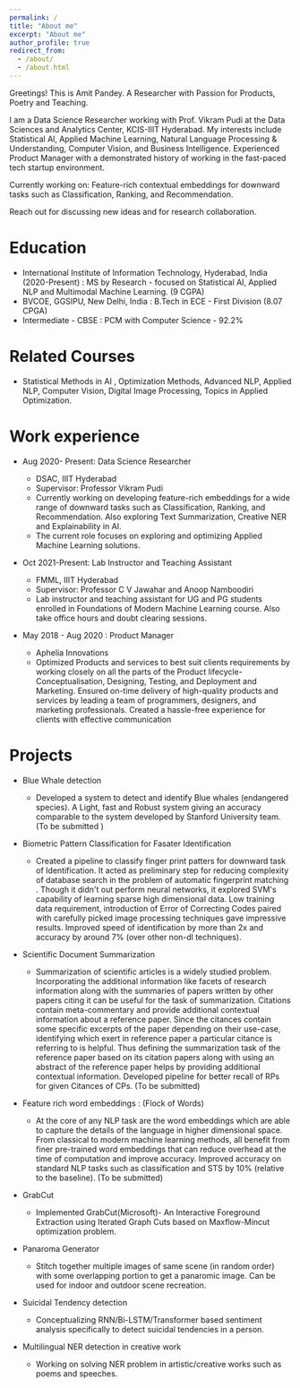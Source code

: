 ```yaml
---
permalink: /
title: "About me"
excerpt: "About me"
author_profile: true
redirect_from: 
  - /about/
  - /about.html
---
```

Greetings!
This is Amit Pandey.
  A Researcher with Passion for Products, Poetry and Teaching.

 I am a Data Science Researcher working with Prof. Vikram Pudi at the Data Sciences and Analytics Center, KCIS-IIIT Hyderabad.
My interests include Statistical Al, Applied Machine Learning, Natural Language Processing & Understanding, Computer Vision, and Business Intelligence.
Experienced Product Manager with a demonstrated history of working in the fast-paced tech startup environment. 

Currently working on:
Feature-rich contextual embeddings for downward tasks such as Classification, Ranking, and Recommendation.

Reach out for discussing new ideas and for research collaboration. 


Education
======
* International Institute of Information Technology, Hyderabad, India (2020-Present) : MS by Research - focused on Statistical AI, Applied NLP and Multimodal Machine Learning. (9 CGPA)
* BVCOE, GGSIPU, New Delhi, India : B.Tech in ECE - First Division (8.07 CPGA)
* Intermediate - CBSE : PCM with Computer Science - 92.2%

Related Courses
======
* Statistical Methods in AI , Optimization Methods, Advanced NLP, Applied NLP, Computer Vision, Digital Image Processing, Topics in Applied Optimization.

Work experience
======
* Aug 2020- Present: Data Science Researcher
  * DSAC, IIIT Hyderabad
  * Supervisor: Professor Vikram Pudi
  * Currently working on developing feature-rich embeddings for a wide range of downward tasks such as Classification, Ranking, and Recommendation. Also exploring Text Summarization, Creative NER and Explainability in AI.
  * The current role focuses on exploring and optimizing Applied Machine Learning solutions. 

* Oct 2021-Present: Lab Instructor and Teaching Assistant
  * FMML, IIIT Hyderabad
  * Supervisor: Professor C V Jawahar and Anoop Namboodiri
  * Lab instructor and teaching assistant for UG and PG students enrolled in Foundations of Modern Machine Learning course. Also take office hours and doubt clearing sessions.


* May 2018 - Aug 2020 : Product Manager 
  * Aphelia Innovations
  * Optimized Products and services to best suit clients requirements by working closely on all the parts of the Product lifecycle- Conceptualisation, Designing, Testing,  and Deployment and Marketing.
  Ensured on-time delivery of high-quality products and services by leading a team of programmers, designers, and marketing professionals.
  Created a hassle-free experience for clients with effective communication

 Projects
======
* Blue Whale detection
  * Developed a system to detect and identify Blue whales (endangered species). 
  A Light, fast and Robust system giving an accuracy comparable to the system developed by Stanford University team.
  (To be submitted )

* Biometric Pattern Classification for Fasater Identification
  * Created a pipeline to classify finger print patters for downward task of Identification. It acted as preliminary step for reducing complexity of database search in the problem of automatic fingerprint matching . Though it didn't out perform neural networks, it explored SVM's capability of learning sparse high dimensional data. Low training data requirement, introduction of Error of Correcting Codes paired with carefully picked image processing techniques gave impressive results.
  Improved speed of identification by more than 2x and accuracy by around 7% (over other non-dl techniques).  

* Scientific Document Summarization
  * Summarization of scientific articles is a widely studied problem. Incorporating the additional information like facets of research information along with the summaries of papers written by other papers citing it can be useful for the task of summarization. Citations contain meta-commentary and provide additional contextual information about a reference paper. Since the citances contain some specific excerpts of the paper depending on their use-case, identifying which exert in reference paper a particular citance is referring to is helpful. Thus defining the summarization task of the reference paper based on its citation papers along with using an abstract of the reference paper helps by providing additional contextual information. Developed pipeline for better recall of RPs for given Citances of CPs.
  (To be submitted)

* Feature rich word embeddings : (Flock of Words)
  * At the core of any NLP task are the word embeddings which are able to capture the details of the language in higher dimensional space. From classical to modern machine learning methods, all benefit from finer pre-trained word embeddings that can reduce overhead at the time of computation and improve accuracy.
  Improved accuracy on standard NLP tasks such as classification and STS by 10% (relative to the baseline).
  (To be submitted)

* GrabCut 
  * Implemented GrabCut(Microsoft)- An Interactive Foreground Extraction using Iterated Graph Cuts based on Maxflow-Mincut optimization problem. 

* Panaroma Generator
  * Stitch together multiple images of same scene (in random order) with some overlapping portion to get a panaromic image. Can be used for indoor and outdoor scene recreation. 

* Suicidal Tendency detection 
  * Conceptualizing RNN/Bi-LSTM/Transformer based sentiment analysis specifically to detect suicidal tendencies in a person.

* Multilingual NER detection in creative work
  * Working on solving NER problem in artistic/creative works such as poems and speeches.